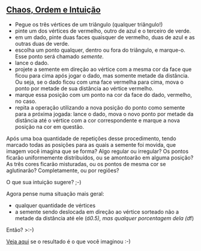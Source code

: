 ## [Chaos, Ordem e Intuição](http://arkanon.github.io/chaos/)

- Pegue os três vértices de um triângulo (qualquer triângulo!)
- pinte um dos vértices de vermelho, outro de azul e o terceiro de verde.
- em um dado, pinte duas faces quaisquer de vermelho, duas de azul e as outras duas de verde.
- escolha um ponto qualquer, dentro ou fora do triângulo, e marque-o. Esse ponto será chamado *semente*.
- lance o dado.
- projete a semente em direção ao vértice com a mesma cor da face que ficou para cima após jogar o dado, mas somente metade da distância. Ou seja, se o dado ficou com uma face vermelha para cima, mova o ponto por metade de sua distância ao vértice vermelho.
- marque essa posição com um ponto na cor da face do dado, vermelho, no caso.
- repita a operação utilizando a nova posição do ponto como semente para a próxima jogada: lance o dado, mova o novo ponto por metade da distância até o vértice com a cor correspondente e marque a nova posição na cor em questão.

Após uma boa quantidade de repetições desse procedimento, tendo marcado todas as posições para as quais a semente foi movida, que imagem você imagina que se forma?
Algo regular ou irregular?
Os pontos ficarão uniformemente distribuídos, ou se amontoarão em alguma posição?
As três cores ficarão misturadas, ou os pontos de mesma cor se aglutinarão? Completamente, ou por regiões?

O que sua intuição sugere? ;-)

Agora pense numa situação mais geral:

- qualquer quantidade de vértices
- a semente sendo deslocada em direção ao vértice sorteado não a metade da distância até ele (d*0.5), mas qualquer porcentagem dela (d*f)

Então? >:-)

[Veja aqui](http://arkanon.github.io/chaos/) se o resultado é o que você imaginou :-)
